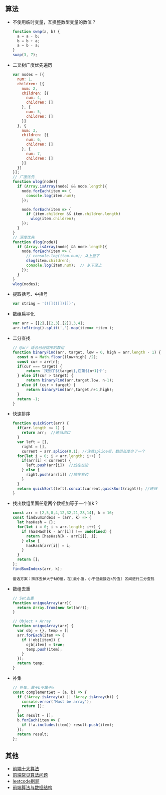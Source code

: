 ## 算法

* 不使用临时变量，互换整数型变量的数值？

  ```js
  function swap(a, b) {
    a = a - b;
    b = b + a;
    a = b - a;
  }
  swap(3, 7);
  ```

* 二叉树广度优先遍历

  ```js
  var nodes = [{
    num: 1,
    children: [{
      num: 2,
      children: [{
        num: 4,
        children: []
      }, {
        num: 5,
        children: []
      }]
    }, {
      num: 3,
      children: [{
        num: 6,
        children: []
      }, {
        num: 7,
        children: []
      }]
    }]
  }];
  // 广度优先
  function wlog(node){
    if (Array.isArray(node) && node.length){
      node.forEach(item => {
        console.log(item.num);
      });
  
      node.forEach(item => {
        if (item.children && item.children.length)
          wlog(item.children);
      });
    }
  }
  // 深度优先
  function dlog(node){
    if (Array.isArray(node) && node.length){
      node.forEach(item => {
        // console.log(item.num); 从上至下
        dlog(item.children);
        console.log(item.num);  // 从下至上
      });
    }
  }
  wlog(nodes);
  ```

* 提取括号、中括号

  ```js
  var string = '(([]()[])[])';
  ```

* 数组扁平化

  ```js
  var arr = [[2],[[2,3],[2]],3,4];
  arr.toString().split(',').map(item=> +item );
  ```

* 二分查找

  ```js
  // @arr 适合已经排序的数组
  function binaryFind(arr, target, low = 0, high = arr.length - 1) {
    const n = Math.floor((low+high) /2);
    const cur = arr[n];
    if(cur === target) {
        return `找到了${target},在第${n+1}个`;
    } else if(cur > target) {
        return binaryFind(arr,target,low, n-1);
    } else if (cur < target) {
        return binaryFind(arr,target,n+1,high);
    }
    return -1;
  }
  ```

* 快速排序

  ```js
  function quickSort(arr) {
    if(arr.length <= 1) {
      return arr;  //递归出口
    }
    var left = [],
      right = [],
      current = arr.splice(0,1); //注意splice后，数组长度少了一个
    for(let i = 0; i < arr.length; i++) {
      if(arr[i] < current) {
        left.push(arr[i])  //放在左边
      } else {
        right.push(arr[i]) //放在右边
      }
    }
    return quickSort(left).concat(current,quickSort(right)); //递归
  }
  ```

* 找出数组里面任意两个数相加等于一个值k？

  ```js
  const arr = [2,5,8,4,12,32,21,28,14], k = 16;
  const findSumIndexs = (arr, k) => {
    let hasHash = {};
    for(let i = 0; i < arr.length; i++) {
      if (hasHash[k - arr[i]] !== undefined) {
        return [hasHash[k - arr[i]], i];
      } else {
        hasHash[arr[i]] = i;
      }
    }
    return [];
  };
  findSumIndexs(arr, k);
  ```

  `备选方案：排序去掉大于k的值，在[最小值，小于但最接近k的值] 区间进行二分查找`

* 数组去重

  ```js
  // Set去重
  function uniqueArray(arr){
    return Array.from(new Set(arr));
  }

  // Object + Array
  function uniqueArray(arr) {
    var obj = {}, temp = []
    arr.forEach(item => {
      if (!obj[item]) {
        ojb[item] = true;
        temp.push(item);
      }
    });
    return temp;
  }
  ```

* 补集

  ```js
  // 补集，属于b不属于a
  const complementSet = (a, b) => {
    if (!Array.isArray(a) || !Array.isArray(b)) {
      console.error('Must be array');
      return [];
    }
    let result = [];
    b.forEach(item => {
      if (!a.includes(item)) result.push(item);
    });
    return result;
  };
  ```

## 其他

- [前端十大算法](https://juejin.im/post/5b72f0caf265da282809f3b5)
- [前端常见算法问题](https://juejin.im/entry/58be2168ac502e006c261ae7)
- [leetcode刷题](https://leetcode.com/)
- [前端算法与数据结构](https://zhuanlan.zhihu.com/p/27659059)